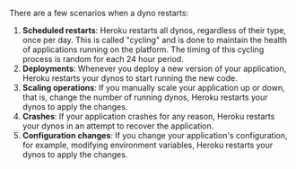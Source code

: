 
There are a few scenarios when a dyno restarts:

1. **Scheduled restarts**: Heroku restarts all dynos, regardless of their type, once per day. This is called "cycling" and is done to maintain the health of applications running on the platform. The timing of this cycling process is random for each 24 hour period.
2. **Deployments**: Whenever you deploy a new version of your application, Heroku restarts your dynos to start running the new code.
3. **Scaling operations**: If you manually scale your application up or down, that is, change the number of running dynos, Heroku restarts your dynos to apply the changes.
4. **Crashes**: If your application crashes for any reason, Heroku restarts your dynos in an attempt to recover the application.
5. **Configuration changes**: If you change your application's configuration, for example, modifying environment variables, Heroku restarts your dynos to apply the changes.